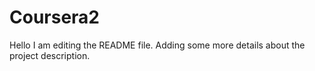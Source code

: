 # Coursera2
Hello
I am editing the README file. Adding some more details about the project description.
